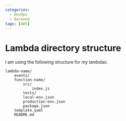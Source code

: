 ```yaml
---
categories:
  - DevOps
  - Backend
tags: [AWS]
---
```


# Lambda directory structure

I am using the following structure for my lambdas:

```
lambda-name/
    events/
    function-name/
        src/
            index.js
        tests/
        local-env.json
        production-env.json
        package.json
    template.yaml
    README.md
```
